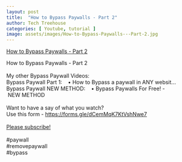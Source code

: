 ```yaml
---
layout: post
title:  "How to Bypass Paywalls - Part 2"
author: Tech Treehouse
categories: [ Youtube, tutorial ]
image: assets/images/How-to-Bypass-Paywalls---Part-2.jpg
---
```


[How to Bypass Paywalls - Part 2](https://youtube.com/watch?v=uY5VtD-ys98)

How to Bypass Paywalls - Part 2<br><br>My other Bypass Paywall Videos:<br>Bypass Paywall Part 1:    • How to Bypass a paywall in ANY websit...  <br>Bypass Paywall NEW METHOD:    • Bypass Paywalls For Free! - NEW METHOD  <br><br>Want to have a say of what you watch?<br>Use this form - https://forms.gle/dCemMqK7KtVshNwe7<br><br>[Please subscribe!](https://youtube.com/techtreehouse/?sub_confirmation=1)<br><br>#paywall<br>#removepaywall<br>#bypass
